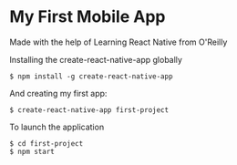 # My First Mobile App

Made with the help of Learning React Native from O'Reilly


Installing the create-react-native-app globally

```
$ npm install -g create-react-native-app
```

And creating my first app:

```
$ create-react-native-app first-project
```

To launch the application

```
$ cd first-project
$ npm start
```
